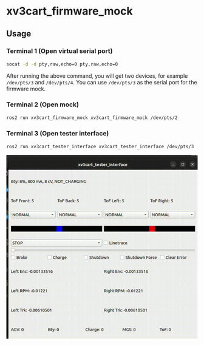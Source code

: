 # xv3cart_firmware_mock

## Usage

### Terminal 1 (Open virtual serial port)

```bash
socat -d -d pty,raw,echo=0 pty,raw,echo=0
```

After running the above command, you will get two devices, for example `/dev/pts/3` and `/dev/pts/4`. You can use `/dev/pts/3` as the serial port for the firmware mock.

### Terminal 2 (Open mock)

```bash
ros2 run xv3cart_firmware_mock xv3cart_firmware_mock /dev/pts/2
```

### Terminal 3 (Open tester interface)

```bash
ros2 run xv3cart_tester_interface xv3cart_tester_interface /dev/pts/3
```



![](./img/ui_demo.gif)